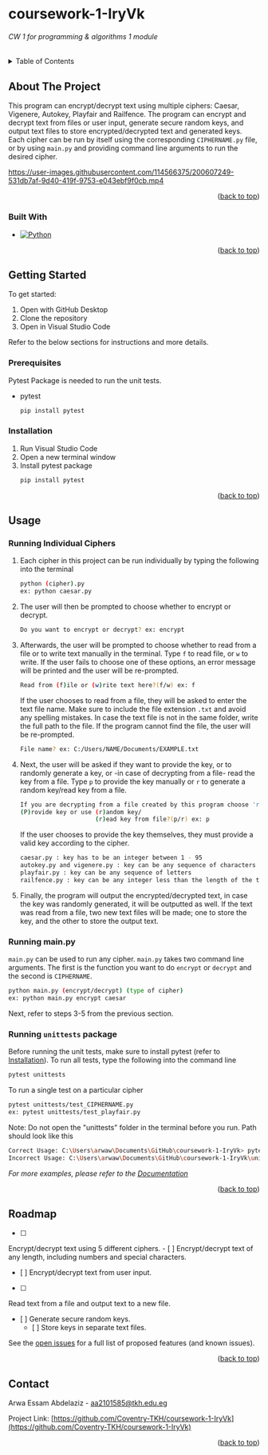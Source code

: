 # coursework-1-IryVk
###### CW 1 for programming &amp; algorithms 1 module

<a name="readme-top"></a>

<!-- TABLE OF CONTENTS -->
<details>
  <summary>Table of Contents</summary>
  <ol>
    <li>
      <a href="#about-the-project">About The Project</a>
      <ul>
        <li><a href="#built-with">Built With</a></li>
      </ul>
    </li>
    <li>
      <a href="#getting-started">Getting Started</a>
      <ul>
        <li><a href="#prerequisites">Prerequisites</a></li>
        <li><a href="#installation">Installation</a></li>
      </ul>
    </li>
    <li><a href="#usage">Usage</a></li>
    <li><a href="#roadmap">Roadmap</a></li>
    <li><a href="#contact">Contact</a></li>
    <li><a href="#acknowledgments">Acknowledgments</a></li>
  </ol>
</details>



<!-- ABOUT THE PROJECT -->
## About The Project

This program can encrypt/decrypt text using multiple ciphers: Caesar, Vigenere, Autokey, Playfair and Railfence. The program can encrypt and decrypt text from files or user input, generate secure random keys, and output text files to store encrypted/decrypted text and generated keys.
Each cipher can be run by itself using the corresponding `CIPHERNAME.py` file, or by using `main.py` and providing command line arguments to run the desired cipher.

https://user-images.githubusercontent.com/114566375/200607249-531db7af-9d40-419f-9753-e043ebf9f0cb.mp4

<p align="right">(<a href="#readme-top">back to top</a>)</p>



### Built With

* [![Python][Python.js]][Python-url]


<p align="right">(<a href="#readme-top">back to top</a>)</p>



<!-- GETTING STARTED -->
## Getting Started

To get started: 
1. Open with GitHub Desktop 
2. Clone the repository
3. Open in Visual Studio Code 

Refer to the below sections for instructions and more details.

### Prerequisites

Pytest Package is needed to run the unit tests.
* pytest
  ```sh
  pip install pytest
  ```

### Installation

1. Run Visual Studio Code
2. Open a new terminal window
3. Install pytest package
   ```sh
   pip install pytest
   ```
   

<p align="right">(<a href="#readme-top">back to top</a>)</p>



<!-- USAGE EXAMPLES -->
## Usage
### Running Individual Ciphers
1. Each cipher in this project can be run individually by typing the following into the terminal
   ```sh
   python (cipher).py
   ex: python caesar.py
   ```
2. The user will then be prompted to choose whether to encrypt or decrypt.
   ```sh
   Do you want to encrypt or decrypt? ex: encrypt
   ```
3. Afterwards, the user will be prompted to choose whether to read from a file or to write text manually in the terminal. Type `f` to read file, or `w` to write. If the user fails to choose one of these options, an error message will be printed and the user will be re-prompted.
   ```sh
   Read from (f)ile or (w)rite text here?(f/w) ex: f
   ```
   If the user chooses to read from a file, they will be asked to enter the text file name. Make sure to include the file extension `.txt` and avoid any spelling mistakes.  In   case the text file is not in the same folder, write the full path to the file. If the program cannot find the file, the user will be re-prompted.
   ```sh
   File name? ex: C:/Users/NAME/Documents/EXAMPLE.txt
   ```
4. Next, the user will be asked if they want to provide the key, or to randomly generate a key, or -in case of decrypting from a file- read the key from a file. Type `p` to provide the key manually or `r` to generate a random key/read key from a file. 
   ```sh
   If you are decrypting from a file created by this program choose 'r'. Otherwise feel free to choose.
   (P)rovide key or use (r)andom key/
                        (r)ead key from file?(p/r) ex: p
   ```
   If the user chooses to provide the key themselves, they must provide a valid key according to the cipher.
   ```sh
   caesar.py : key has to be an integer between 1 - 95
   autokey.py and vigenere.py : key can be any sequence of characters
   playfair.py : key can be any sequence of letters
   railfence.py : key can be any integer less than the length of the text and greater than 1
   ```
5. Finally, the program will output the encrypted/decrypted text, in case the key was randomly generated, it will be outputted as well. If the text was read from a file, two new text files will be made; one to store the key, and the other to store the output text.

### Running main.py
`main.py` can be used to run any cipher. `main.py` takes two command line arguments. The first is the function you want to do `encrypt` or `decrypt` and the second is `CIPHERNAME`.
   ```sh
   python main.py (encrypt/decrypt) (type of cipher)
   ex: python main.py encrypt caesar
   ```
Next, refer to steps 3-5 from the previous section.

### Running `unittests` package
Before running the unit tests, make sure to install pytest (refer to [Installation](#installation)).
To run all tests, type the following into the command line
   ```sh
   pytest unittests
   ```
 To run a single test on a particular cipher
   ```sh
   pytest unittests/test_CIPHERNAME.py
   ex: pytest unittests/test_playfair.py
   ```
Note: Do not open the "unittests" folder in the terminal before you run. Path should look like this
   ```sh
   Correct Usage: C:\Users\arwaw\Documents\GitHub\coursework-1-IryVk> pytest unittests
   Incorrect Usage: C:\Users\arwaw\Documents\GitHub\coursework-1-IryVk\unittests> pytest unittests
   ```
_For more examples, please refer to the [Documentation](https://github.com/Coventry-TKH/coursework-1-IryVk/files/9965445/Arwa.Abdelaziz.202101585.CW1.Report.pdf)_


<p align="right">(<a href="#readme-top">back to top</a>)</p>



<!-- ROADMAP -->
## Roadmap

- [ ] 
Encrypt/decrypt text using 5 different ciphers.
    - [ ] 
    Encrypt/decrypt text of any length, including numbers and special characters.
- [ ] 
Encrypt/decrypt text from user input.
- [ ] 
Read text from a file and output text to a new file.
- [ ] 
Generate secure random keys.
    - [ ] 
    Store keys in separate text files.

See the [open issues](https://github.com/Coventry-TKH/coursework-1-IryVk/issues) for a full list of proposed features (and known issues).

<p align="right">(<a href="#readme-top">back to top</a>)</p>



<!-- CONTACT -->
## Contact

Arwa Essam Abdelaziz - aa2101585@tkh.edu.eg

Project Link: [https://github.com/Coventry-TKH/coursework-1-IryVk](https://github.com/Coventry-TKH/coursework-1-IryVk)

<p align="right">(<a href="#readme-top">back to top</a>)</p>



<!-- MARKDOWN LINKS & IMAGES -->
[contributors-shield]: https://img.shields.io/github/contributors/Coventry-TKH/coursework-1-IryVk.svg?style=for-the-badge
[contributors-url]: https://github.com/Coventry-TKH/coursework-1-IryVk/graphs/contributors
[forks-shield]: https://img.shields.io/github/forks/Coventry-TKH/coursework-1-IryVk.svg?style=for-the-badge
[forks-url]: https://github.com/Coventry-TKH/coursework-1-IryVk/network/members
[stars-shield]: https://img.shields.io/github/stars/Coventry-TKH/coursework-1-IryVk.svg?style=for-the-badge
[stars-url]: https://github.com/Coventry-TKH/coursework-1-IryVk/stargazers
[issues-shield]: https://img.shields.io/github/issues/Coventry-TKH/coursework-1-IryVk.svg?style=for-the-badge
[issues-url]: https://github.com/Coventry-TKH/coursework-1-IryVk/issues
[license-shield]: https://img.shields.io/github/license/Coventry-TKH/coursework-1-IryVk.svg?style=for-the-badge
[license-url]: https://github.com/Coventry-TKH/coursework-1-IryVk/blob/master/LICENSE.txt
[Python.js]: https://img.shields.io/badge/python-3.0-pink
[Python-url]: https://www.python.org/
